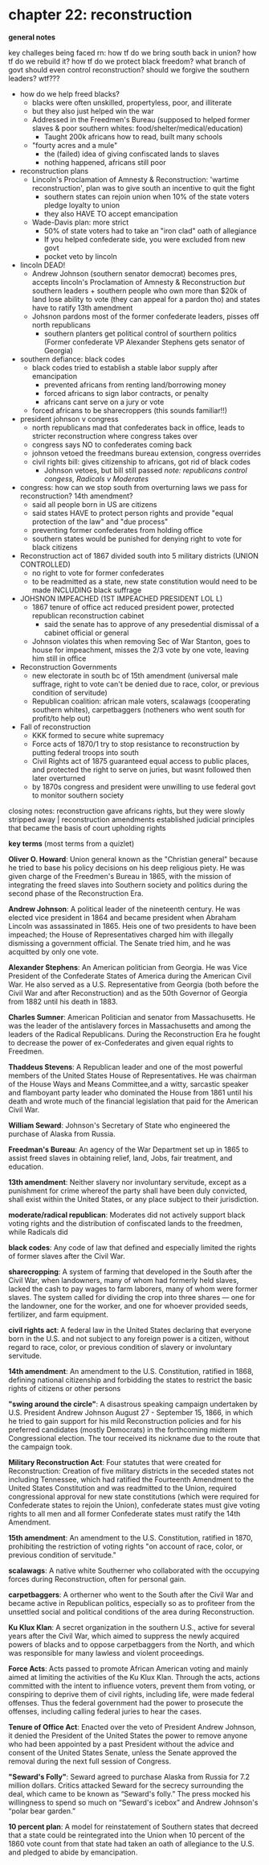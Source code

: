 # chapter 22: reconstruction

__general notes__

key challeges being faced rn: how tf do we bring south back in union? how tf do we rebuild it? how tf do we protect black freedom? what branch of govt should even control reconstruction? should we forgive the southern leaders? wtf???

- how do we help freed blacks?
    - blacks were often unskilled, propertyless, poor, and illiterate
    - but they also just helped win the war
    - Addressed in the Freedmen's Bureau (supposed to helped former slaves & poor southern whites: food/shelter/medical/education) 
      - Taught 200k africans how to read, built many schools 
    - "fourty acres and a mule"
      - the (failed) idea of giving confiscated lands to slaves
      - nothing happened, africans still poor
- reconstruction plans     
    - Lincoln's Proclamation of Amnesty & Reconstruction: 'wartime reconstruction', plan was to give south an incentive to quit the fight 
        - southern states can rejoin union when 10% of the state voters pledge loyalty to union
        - they also HAVE TO accept emancipation
    - Wade-Davis plan: more strict  
        - 50% of state voters had to take an "iron clad" oath of allegiance
        - If you helped confederate side, you were excluded from new govt
        - pocket veto by lincoln
- lincoln DEAD!
    - Andrew Johnson (southern senator democrat) becomes pres, accepts lincoln's Proclamation of Amnesty & Reconstruction *but* southern leaders + southern people who own more than $20k of land lose ability to vote (they can appeal for a pardon tho) and states have to ratify 13th amendment 
    - Johsnon pardons most of the former confederate leaders, pisses off north republicans
        - southern planters get political control of sourthern politics (Former confederate VP Alexander Stephens gets senator of Georgia)
- southern defiance: black codes
    - black codes tried to establish a stable labor supply after emancipation 
        - prevented africans from renting land/borrowing money 
        - forced africans to sign labor contracts, or penalty
        - africans cant serve on a jury or vote 
    - forced africans to be sharecroppers (this sounds familiar!!)
- president johnson v congress 
    - north republicans mad that confederates back in office, leads to stricter reconstruction where congress takes over  
    - congress says NO to confederates coming back
    - johnson vetoed the freedmans bureau extension, congress overrides 
    - civil rights bill: gives citizenship to africans, got rid of black codes
       - Johnson vetoes, but bill still passed
*note: republicans control congess,  Radicals v Moderates*  
- congress: how can we stop south from overturning laws we pass for reconstruction? 14th amendment?
    - said all people born in US are citizens 
    - said states HAVE to protect person rights and provide "equal protection of the law" and "due process"
    - preventing former confederates from holding office
    - southern states would be punished for denying right to vote for black citizens   
- Reconstruction act of 1867 divided south into 5 military districts (UNION CONTROLLED)  
    - no right to vote for former confederates
    - to be readmitted as a state, new state constitution would need to be made INCLUDING black suffrage 
- JOHSNON IMPEACHED (1ST IMPEACHED PRESIDENT LOL L)  
    - 1867 tenure of office act reduced president power, protected republican reconstruction cabinet
        - said the senate has to approve of any presedential dismissal of a cabinet official or general
    - Johnson violates this when removing Sec of War Stanton, goes to house for impeachment, misses the 2/3 vote by one vote, leaving him still in office 
- Reconstruction Governments
    - new electorate in south bc of 15th amendment (universal male suffrage, right to vote can't be denied due to race, color, or previous condition of servitude)
    - Republican coalition: african male voters, scalawags (cooperating southern whites), carpetbaggers (notheners who went south for profit/to help out)
 - Fall of reconstruction 
    - KKK formed to secure white supremacy 
    - Force acts of 1870/1 try to stop resistance to reconstruction by putting federal troops into south 
    - Civil Rights act of 1875 guaranteed equal access to public places, and protected the right to serve on juries, but wasnt followed then later overturned 
    - by 1870s congress and president were unwilling to use federal govt to monitor southern society
 
 closing notes: reconstruction gave africans rights, but they were slowly stripped away | reconstruction amendments established judicial principles that became the basis of court upholding rights 
 
__key terms__ (most terms from a quizlet)

__Oliver O. Howard__: Union general known as the "Christian general" because he tried to base his policy decisions on his deep religious piety. He was given charge of the Freedmen's Bureau in 1865, with the mission of integrating the freed slaves into Southern society and politics during the second phase of the Reconstruction Era.

__Andrew Johnson__: A political leader of the nineteenth century. He was elected vice president in 1864 and became president when Abraham Lincoln was assassinated in 1865. Heis one of two presidents to have been impeached; the House of Representatives charged him with illegally dismissing a government official. The Senate tried him, and he was acquitted by only one vote.

__Alexander Stephens__: An American politician from Georgia. He was Vice President of the Confederate States of America during the American Civil War. He also served as a U.S. Representative from Georgia (both before the Civil War and after Reconstruction) and as the 50th Governor of Georgia from 1882 until his death in 1883.

__Charles Sumner__: American Politician and senator from Massachusetts. He was the leader of the antislavery forces in Massachusetts and among the leaders of the Radical Republicans. During the Reconstruction Era he fought to decrease the power of ex-Confederates and given equal rights to Freedmen.

__Thaddeus Stevens__: A Republican leader and one of the most powerful members of the United States House of Representatives. He was chairman of the House Ways and Means Committee,and a witty, sarcastic speaker and flamboyant party leader who dominated the House from 1861 until his death and wrote much of the financial legislation that paid for the American Civil War.

__William Seward__: Johnson's Secretary of State who engineered the purchase of Alaska from Russia.

__Freedman's Bureau__: An agency of the War Department set up in 1865 to assist freed slaves in obtaining relief, land, Jobs, fair treatment, and education.

__13th amendment__: Neither slavery nor involuntary servitude, except as a punishment for crime whereof the party shall have been duly convicted, shall exist within the United States, or any place subject to their jurisdiction.

__moderate/radical republican__: Moderates did not actively support black voting rights and the distribution of confiscated lands to the freedmen, while Radicals did

__black codes__: Any code of law that defined and especially limited the rights of former slaves after the Civil War.

__sharecropping__: A system of farming that developed in the South after the Civil War, when landowners, many of whom had formerly held slaves, lacked the cash to pay wages to farm laborers, many of whom were former slaves. The system called for dividing the crop into three shares — one for the landowner, one for the worker, and one for whoever provided seeds, fertilizer, and farm equipment.

__civil rights act__: A federal law in the United States declaring that everyone born in the U.S. and not subject to any foreign power is a citizen, without regard to race, color, or previous condition of slavery or involuntary servitude.

__14th amendment__: An amendment to the U.S. Constitution, ratified in 1868, defining national citizenship and forbidding the states to restrict the basic rights of citizens or other persons

__"swing around the circle"__: A disastrous speaking campaign undertaken by U.S. President Andrew Johnson August 27 - September 15, 1866, in which he tried to gain support for his mild Reconstruction policies and for his preferred candidates (mostly Democrats) in the forthcoming midterm Congressional election. The tour received its nickname due to the route that the campaign took.

__Military Reconstruction Act__: Four statutes that were created for Reconstruction: Creation of five military districts in the seceded states not including Tennessee, which had ratified the Fourteenth Amendment to the United States Constitution and was readmitted to the Union, required congressional approval for new state constitutions (which were required for Confederate states to rejoin the Union), confederate states must give voting rights to all men and all former Confederate states must ratify the 14th Amendment.

__15th amendment__: An amendment to the U.S. Constitution, ratified in 1870, prohibiting the restriction of voting rights "on account of race, color, or previous condition of servitude."

__scalawags__: A native white Southerner who collaborated with the occupying forces during Reconstruction, often for personal gain.

__carpetbaggers__: A ortherner who went to the South after the Civil War and became active in Republican politics, especially so as to profiteer from the unsettled social and political conditions of the area during Reconstruction.

__Ku Klux Klan__: A secret organization in the southern U.S., active for several years after the Civil War, which aimed to suppress the newly acquired powers of blacks and to oppose carpetbaggers from the North, and which was responsible for many lawless and violent proceedings.

__Force Acts__: Acts passed to promote African American voting and mainly aimed at limiting the activities of the Ku Klux Klan. Through the acts, actions committed with the intent to influence voters, prevent them from voting, or conspiring to deprive them of civil rights, including life, were made federal offenses. Thus the federal government had the power to prosecute the offenses, including calling federal juries to hear the cases.

__Tenure of Office Act__: Enacted over the veto of President Andrew Johnson, it denied the President of the United States the power to remove anyone who had been appointed by a past President without the advice and consent of the United States Senate, unless the Senate approved the removal during the next full session of Congress.

__"Seward's Folly"__:  Seward agreed to purchase Alaska from Russia for 7.2 million dollars. Critics attacked Seward for the secrecy surrounding the deal, which came to be known as “Seward's folly.” The press mocked his willingness to spend so much on “Seward's icebox” and Andrew Johnson's “polar bear garden.”

__10 percent plan__: A model for reinstatement of Southern states that decreed that a state could be reintegrated into the Union when 10 percent of the 1860 vote count from that state had taken an oath of allegiance to the U.S. and pledged to abide by emancipation.
